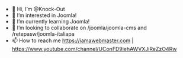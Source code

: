 - 👋 Hi, I’m @Knock-Out
- 👀 I’m interested in Joomla!
- 🌱 I’m currently learning Joomla!
- 💞️ I’m looking to collaborate on /joomla/joomla-cms and /retepasw/joomla-italiapa
- 📫 How to reach me https://iamawebmaster.com | https://www.youtube.com/channel/UConFD9iehAWVXJiReZzO4Rw

<!---
Knock-Out/Knock-Out is a ✨ special ✨ repository because its `README.md` (this file) appears on your GitHub profile.
You can click the Preview link to take a look at your changes.
--->
